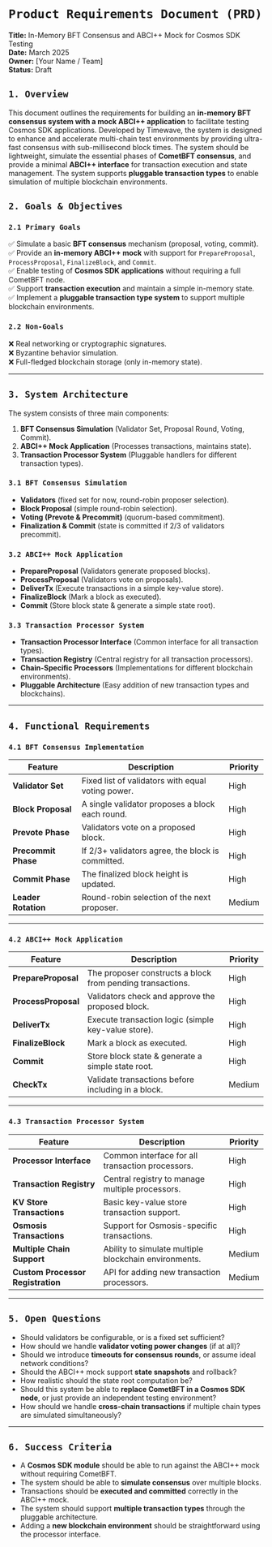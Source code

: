 # ```Product Requirements Document (PRD)```
**Title:** In-Memory BFT Consensus and ABCI++ Mock for Cosmos SDK Testing  
**Date:** March 2025  
**Owner:** [Your Name / Team]  
**Status:** Draft  

## ```1. Overview```  
This document outlines the requirements for building an **in-memory BFT consensus system with a mock ABCI++ application** to facilitate testing Cosmos SDK applications. Developed by Timewave, the system is designed to enhance and accelerate multi-chain test environments by providing ultra-fast consensus with sub-millisecond block times. The system should be lightweight, simulate the essential phases of **CometBFT consensus**, and provide a minimal **ABCI++ interface** for transaction execution and state management. The system supports **pluggable transaction types** to enable simulation of multiple blockchain environments.

## ```2. Goals & Objectives```  
### ```2.1 Primary Goals```  
✅ Simulate a basic **BFT consensus** mechanism (proposal, voting, commit).  
✅ Provide an **in-memory ABCI++ mock** with support for `PrepareProposal`, `ProcessProposal`, `FinalizeBlock`, and `Commit`.  
✅ Enable testing of **Cosmos SDK applications** without requiring a full CometBFT node.  
✅ Support **transaction execution** and maintain a simple in-memory state.  
✅ Implement a **pluggable transaction type system** to support multiple blockchain environments.

### ```2.2 Non-Goals```  
❌ Real networking or cryptographic signatures.  
❌ Byzantine behavior simulation.  
❌ Full-fledged blockchain storage (only in-memory state).  

---

## ```3. System Architecture```  
The system consists of three main components:  
1. **BFT Consensus Simulation** (Validator Set, Proposal Round, Voting, Commit).  
2. **ABCI++ Mock Application** (Processes transactions, maintains state).  
3. **Transaction Processor System** (Pluggable handlers for different transaction types).

### ```3.1 BFT Consensus Simulation```  
- **Validators** (fixed set for now, round-robin proposer selection).  
- **Block Proposal** (simple round-robin selection).  
- **Voting (Prevote & Precommit)** (quorum-based commitment).  
- **Finalization & Commit** (state is committed if 2/3 of validators precommit).  

### ```3.2 ABCI++ Mock Application```  
- **PrepareProposal** (Validators generate proposed blocks).  
- **ProcessProposal** (Validators vote on proposals).  
- **DeliverTx** (Execute transactions in a simple key-value store).  
- **FinalizeBlock** (Mark a block as executed).  
- **Commit** (Store block state & generate a simple state root).  

### ```3.3 Transaction Processor System```  
- **Transaction Processor Interface** (Common interface for all transaction types).
- **Transaction Registry** (Central registry for all transaction processors).
- **Chain-Specific Processors** (Implementations for different blockchain environments).
- **Pluggable Architecture** (Easy addition of new transaction types and blockchains).

---

## ```4. Functional Requirements```  

### ```4.1 BFT Consensus Implementation```  
| Feature | Description | Priority |
|---------|------------|----------|
| **Validator Set** | Fixed list of validators with equal voting power. | High |
| **Block Proposal** | A single validator proposes a block each round. | High |
| **Prevote Phase** | Validators vote on a proposed block. | High |
| **Precommit Phase** | If 2/3+ validators agree, the block is committed. | High |
| **Commit Phase** | The finalized block height is updated. | High |
| **Leader Rotation** | Round-robin selection of the next proposer. | Medium |

---

### ```4.2 ABCI++ Mock Application```  
| Feature | Description | Priority |
|---------|------------|----------|
| **PrepareProposal** | The proposer constructs a block from pending transactions. | High |
| **ProcessProposal** | Validators check and approve the proposed block. | High |
| **DeliverTx** | Execute transaction logic (simple key-value store). | High |
| **FinalizeBlock** | Mark a block as executed. | High |
| **Commit** | Store block state & generate a simple state root. | High |
| **CheckTx** | Validate transactions before including in a block. | Medium |

---

### ```4.3 Transaction Processor System```  
| Feature | Description | Priority |
|---------|------------|----------|
| **Processor Interface** | Common interface for all transaction processors. | High |
| **Transaction Registry** | Central registry to manage multiple processors. | High |
| **KV Store Transactions** | Basic key-value store transaction support. | High |
| **Osmosis Transactions** | Support for Osmosis-specific transactions. | High |
| **Multiple Chain Support** | Ability to simulate multiple blockchain environments. | Medium |
| **Custom Processor Registration** | API for adding new transaction processors. | Medium |

---

## ```5. Open Questions```  
- Should validators be configurable, or is a fixed set sufficient?  
- How should we handle **validator voting power changes** (if at all)?  
- Should we introduce **timeouts for consensus rounds**, or assume ideal network conditions?  
- Should the ABCI++ mock support **state snapshots** and rollback?  
- How realistic should the state root computation be?  
- Should this system be able to **replace CometBFT in a Cosmos SDK node**, or just provide an independent testing environment?  
- How should we handle **cross-chain transactions** if multiple chain types are simulated simultaneously?

---

## ```6. Success Criteria```  
- A **Cosmos SDK module** should be able to run against the ABCI++ mock without requiring CometBFT.  
- The system should be able to **simulate consensus** over multiple blocks.  
- Transactions should be **executed and committed** correctly in the ABCI++ mock.  
- The system should support **multiple transaction types** through the pluggable architecture.
- Adding a **new blockchain environment** should be straightforward using the processor interface.
